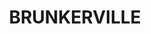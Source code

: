 ---
lastmod: '2025-04-06T06:05:20+00:00'
latitude: -32.757616
layout: suburb
longitude: 151.607554
postcode: '2323'
state: NSW
title: BRUNKERVILLE
url: /nsw/brunkerville/
---